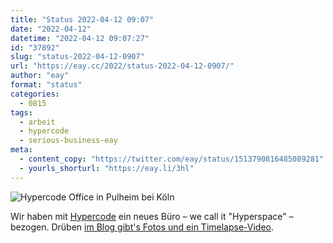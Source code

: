 ```yaml
---
title: "Status 2022-04-12 09:07"
date: "2022-04-12"
datetime: "2022-04-12 09:07:27"
id: "37892"
slug: "status-2022-04-12-0907"
url: "https://eay.cc/2022/status-2022-04-12-0907/"
author: "eay"
format: "status"
categories:
  - 0815
tags:
  - arbeit
  - hypercode
  - serious-business-eay
meta:
  - content_copy: "https://twitter.com/eay/status/1513790816485089281"
  - yourls_shorturl: "https://eay.li/3hl"
---
```


![Hypercode Office in Pulheim bei Köln](https://eay.cc/uploads/2022/hyperspace.jpg)

Wir haben mit [Hypercode](https://hypercode.de/) ein neues Büro – we call it "Hyperspace" – bezogen. Drüben [im Blog gibt's Fotos und ein Timelapse-Video](https://hypercode.de/blog/hyperspace-two/).
